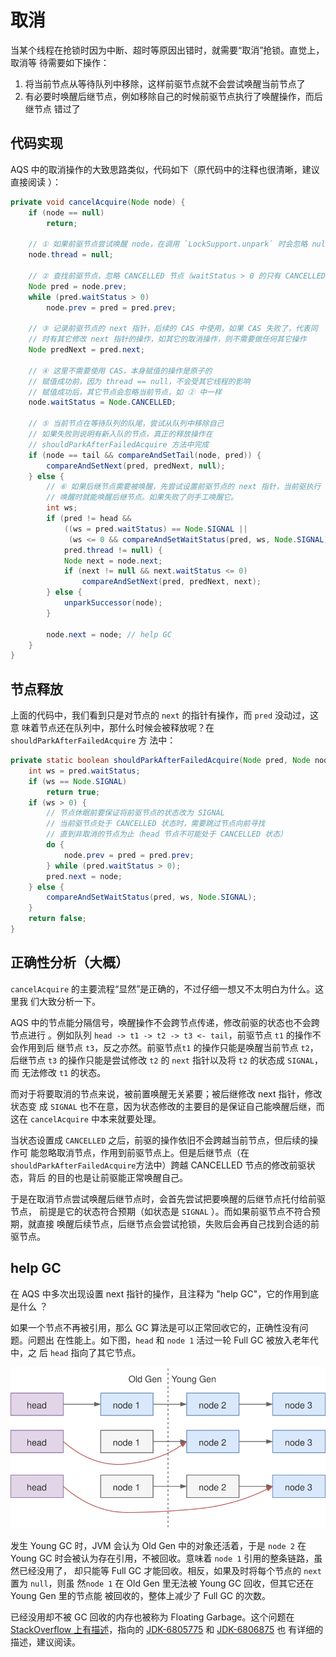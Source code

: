 # 取消

当某个线程在抢锁时因为中断、超时等原因出错时，就需要“取消”抢锁。直觉上，取消等
待需要如下操作：

1. 将当前节点从等待队列中移除，这样前驱节点就不会尝试唤醒当前节点了
2. 有必要时唤醒后继节点，例如移除自己的时候前驱节点执行了唤醒操作，而后继节点
   错过了

## 代码实现

AQS 中的取消操作的大致思路类似，代码如下（原代码中的注释也很清晰，建议直接阅读
）：

```java
private void cancelAcquire(Node node) {
    if (node == null)
        return;

    // ① 如果前驱节点尝试唤醒 node，在调用 `LockSupport.unpark` 时会忽略 null
    node.thread = null;

    // ② 查找前驱节点，忽略 CANCELLED 节点（waitStatus > 0 的只有 CANCELLED 状态）
    Node pred = node.prev;
    while (pred.waitStatus > 0)
        node.prev = pred = pred.prev;

    // ③ 记录前驱节点的 next 指针，后续的 CAS 中使用，如果 CAS 失败了，代表同
    // 时有其它修改 next 指针的操作，如其它的取消操作，则不需要做任何其它操作
    Node predNext = pred.next;

    // ④ 这里不需要使用 CAS，本身赋值的操作是原子的
    // 赋值成功前，因为 thread == null，不会受其它线程的影响
    // 赋值成功后，其它节点会忽略当前节点，如 ② 中一样
    node.waitStatus = Node.CANCELLED;

    // ⑤ 当前节点在等待队列的队尾，尝试从队列中移除自己
    // 如果失败则说明有新入队的节点，真正的释放操作在
    // shouldParkAfterFailedAcquire 方法中完成
    if (node == tail && compareAndSetTail(node, pred)) {
        compareAndSetNext(pred, predNext, null);
    } else {
        // ⑥ 如果后继节点需要被唤醒，先尝试设置前驱节点的 next 指针，当前驱执行
        // 唤醒时就能唤醒后继节点。如果失败了则手工唤醒它。
        int ws;
        if (pred != head &&
            ((ws = pred.waitStatus) == Node.SIGNAL ||
             (ws <= 0 && compareAndSetWaitStatus(pred, ws, Node.SIGNAL))) &&
            pred.thread != null) {
            Node next = node.next;
            if (next != null && next.waitStatus <= 0)
                compareAndSetNext(pred, predNext, next);
        } else {
            unparkSuccessor(node);
        }

        node.next = node; // help GC
    }
}
```

## 节点释放

上面的代码中，我们看到只是对节点的 `next` 的指针有操作，而 `pred` 没动过，这意
味着节点还在队列中，那什么时候会被释放呢？在 `shouldParkAfterFailedAcquire` 方
法中：

```java
private static boolean shouldParkAfterFailedAcquire(Node pred, Node node) {
    int ws = pred.waitStatus;
    if (ws == Node.SIGNAL)
        return true;
    if (ws > 0) {
        // 节点休眠前要保证将前驱节点的状态改为 SIGNAL
        // 当前驱节点处于 CANCELLED 状态时，需要跳过节点向前寻找
        // 直到非取消的节点为止（head 节点不可能处于 CANCELLED 状态）
        do {
            node.prev = pred = pred.prev;
        } while (pred.waitStatus > 0);
        pred.next = node;
    } else {
        compareAndSetWaitStatus(pred, ws, Node.SIGNAL);
    }
    return false;
}
```

## 正确性分析（大概）

`cancelAcquire` 的主要流程“显然”是正确的，不过仔细一想又不太明白为什么。这里我
们大致分析一下。

AQS 中的节点能分隔信号，唤醒操作不会跨节点传递，修改前驱的状态也不会跨节点进行
。例如队列 `head -> t1 -> t2 -> t3 <- tail`，前驱节点 `t1` 的操作不会作用到后
继节点 `t3`，反之亦然。前驱节点`t1` 的操作只能是唤醒当前节点 `t2`，后继节点
`t3` 的操作只能是尝试修改 `t2` 的 `next` 指针以及将 `t2` 的状态成 `SIGNAL`，而
无法修改 `t1` 的状态。

而对于将要取消的节点来说，被前置唤醒无关紧要；被后继修改 next 指针，修改状态变
成 `SIGNAL` 也不在意，因为状态修改的主要目的是保证自己能唤醒后继，而这在
`cancelAcquire` 中本来就要处理。

当状态设置成 `CANCELLED` 之后，前驱的操作依旧不会跨越当前节点，但后续的操作可
能忽略取消节点，作用到前驱节点上。但是后继节点（在
`shouldParkAfterFailedAcquire`方法中）跨越 CANCELLED 节点的修改前驱状态，背后
的目的也是让前驱能正常唤醒自己。

于是在取消节点尝试唤醒后继节点时，会首先尝试把要唤醒的后继节点托付给前驱节点，
前提是它的状态符合预期（如状态是 `SIGNAL` ）。而如果前驱节点不符合预期，就直接
唤醒后续节点，后继节点会尝试抢锁，失败后会再自己找到合适的前驱节点。

## help GC

在 AQS 中多次出现设置 next 指针的操作，且注释为 "help GC"，它的作用到底是什么
？

如果一个节点不再被引用，那么 GC 算法是可以正常回收它的，正确性没有问题。问题出
在性能上。如下图，`head` 和 `node 1` 活过一轮 Full GC 被放入老年代中，之
后 `head` 指向了其它节点。

![help GC example](help-gc.svg)

发生 Young GC 时，JVM 会认为 Old Gen 中的对象还活着，于是 `node 2` 在 Young GC
时会被认为存在引用，不被回收。意味着 `node 1` 引用的整条链路，虽然已经没用了，
却只能等 Full GC 才能回收。相反，如果及时将每个节点的 `next` 置为 `null`，则虽
然`node 1` 在 Old Gen 里无法被 Young GC 回收，但其它还在 Young Gen 里的节点能
被回收的，整体上减少了 Full GC 的次数。

已经没用却不被 GC 回收的内存也被称为 Floating Garbage。这个问题在
[StackOverflow 上有描述](https://stackoverflow.com/a/8868973/826907)，指向的
[JDK-6805775](https://bugs.java.com/bugdatabase/view_bug.do?bug_id=6805775) 和
[JDK-6806875](https://bugs.java.com/bugdatabase/view_bug.do?bug_id=6806875) 也
有详细的描述，建议阅读。
